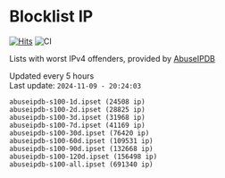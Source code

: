 # Blocklist IP

[![Hits](https://hits.seeyoufarm.com/api/count/incr/badge.svg?url=https%3A%2F%2Fgithub.com%2Fborestad%2Fblocklist-ip%2F&count_bg=%2379C83D&title_bg=%23555555&icon=&icon_color=%23E7E7E7&title=hits&edge_flat=false)](https://hits.seeyoufarm.com)  ![CI](https://img.shields.io/github/workflow/status/borestad/blocklist-ip/CI?style=flat-square)

Lists with worst IPv4 offenders, provided by [AbuseIPDB](https://www.abuseipdb.com/)

<!-- FOOTER-PLACEHOLDER -->
Updated every 5 hours<br>
Last update: `2024-11-09 - 20:24:03`
```
abuseipdb-s100-1d.ipset (24508 ip)
abuseipdb-s100-2d.ipset (28825 ip)
abuseipdb-s100-3d.ipset (31968 ip)
abuseipdb-s100-7d.ipset (41169 ip)
abuseipdb-s100-30d.ipset (76420 ip)
abuseipdb-s100-60d.ipset (109531 ip)
abuseipdb-s100-90d.ipset (132668 ip)
abuseipdb-s100-120d.ipset (156498 ip)
abuseipdb-s100-all.ipset (691340 ip)
```
